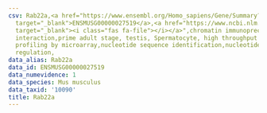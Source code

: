 ```yaml
---
csv: Rab22a,<a href="https://www.ensembl.org/Homo_sapiens/Gene/Summary?db=core;g=ENSMUSG00000027519"
  target="_blank">ENSMUSG00000027519</a>,<a href="https://www.ncbi.nlm.nih.gov/pubmed/23834426"
  target="_blank"><i class="fas fa-file"></i></a>",chromatin immunoprecipitation assay,direct
  interaction,prime adult stage, testis, Spermatocyte, high throughput transcription
  profiling by microarray,nucleotide sequence identification,nucleotide sequence identification,transcriptional
  regulation,
data_alias: Rab22a
data_id: ENSMUSG00000027519
data_numevidence: 1
data_species: Mus musculus
data_taxid: '10090'
title: Rab22a
---
```

